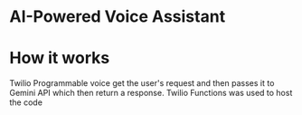# AI-Powered Voice Assistant

# How it works
Twilio Programmable voice get the user's request and then passes it to Gemini API which then return a response. Twilio Functions was used to host the code

